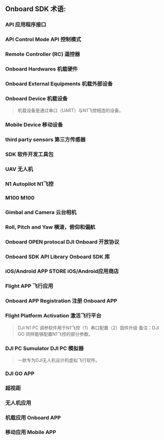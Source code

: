 ## Onboard SDK 术语:
### API 应用程序接口
### API Control Mode API 控制模式
### Remote Controller (RC) 遥控器
### Onboard Hardwares 机载硬件
### Onboard External Equipments 机载外部设备
### Onboard Device 机载设备
>机载设备是通过串口（UART）与N1飞控相连的设备。  
### Mobile Device 移动设备
### third party sensors 第三方传感器
### SDK 软件开发工具包
### UAV 无人机
### N1 Autopilot N1飞控
### M100 M100
### Gimbal and Camera 云台相机
### Roll, Pitch and Yaw 横滚，俯仰和偏航
### Onboard OPEN protocal DJI Onboard 开放协议
### Onboard SDK API Library Onboard SDK 库
### iOS/Android APP STORE iOS/Android应用商店
### Flight APP 飞行应用
### Onboard APP Registration  注册 Onboard APP
### Flight Platform Activation 激活飞行平台
>DJI N1 PC 调参软件用于N1飞控（1）串口配置（2）固件升级 备注：DJI GO 同样能够配置N1飞控的部分参数。  
### DJI PC Sumulator DJI PC 模拟器
>一款专为DJI无人机设计的虚拟飞行软件。  
### DJI GO APP
### 超视距
### 无人机应用
### 机载应用 Onboard APP
### 移动应用 Mobile APP


